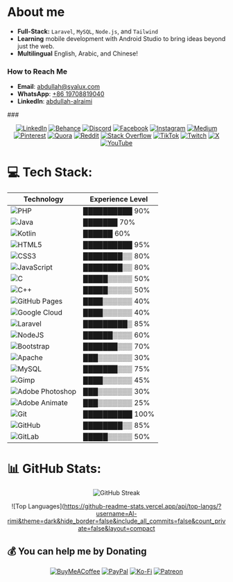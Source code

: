 # About me

- **Full-Stack:** <code>Laravel</code>, <code>MySQL</code>, <code>Node.js</code>, and <code>Tailwind</code>
- **Learning** mobile development with Android Studio to bring ideas beyond just the web.
- **Multilingual** English, Arabic, and Chinese!

### How to Reach Me

- **Email**: [abdullah@syalux.com](mailto:abdullah@syalux.com)
- **WhatsApp**: [+86 19708819040](https://wa.me/8619708819040)
- **LinkedIn**: [abdullah-alraimi](https://linkedin.com/in/abdullah-alraimi)

###<div align="center">

[![LinkedIn](https://img.shields.io/badge/LinkedIn-%230077B5.svg?logo=linkedin&logoColor=white)](https://linkedin.com/in/abdullah-alraimi)
[![Behance](https://img.shields.io/badge/Behance-1769ff?logo=behance&logoColor=white)](https://behance.net/akgg)
[![Discord](https://img.shields.io/badge/Discord-%237289DA.svg?logo=discord&logoColor=white)](https://discord.gg/al_raimi)
[![Facebook](https://img.shields.io/badge/Facebook-%231877F2.svg?logo=Facebook&logoColor=white)](https://facebook.com/aklraimi)
[![Instagram](https://img.shields.io/badge/Instagram-%23E4405F.svg?logo=Instagram&logoColor=white)](https://instagram.com/ak._.71)
[![Medium](https://img.shields.io/badge/Medium-12100E?logo=medium&logoColor=white)](https://medium.com/@ggak71)
[![Pinterest](https://img.shields.io/badge/Pinterest-%23E60023.svg?logo=Pinterest&logoColor=white)](https://pinterest.com/ggak71)
[![Quora](https://img.shields.io/badge/Quora-%23B92B27.svg?logo=Quora&logoColor=white)](https://quora.com/profile/Abdullah-Alraimi-1)
[![Reddit](https://img.shields.io/badge/Reddit-%23FF4500.svg?logo=Reddit&logoColor=white)](https://reddit.com/user/Al-rimi)
[![Stack Overflow](https://img.shields.io/badge/-Stackoverflow-FE7A16?logo=stack-overflow&logoColor=white)](https://stackoverflow.com/users/24881320)
[![TikTok](https://img.shields.io/badge/TikTok-%23000000.svg?logo=TikTok&logoColor=white)](https://tiktok.com/@al_raimi)
[![Twitch](https://img.shields.io/badge/Twitch-%239146FF.svg?logo=Twitch&logoColor=white)](https://twitch.tv/al_raimi)
[![X](https://img.shields.io/badge/X-black.svg?logo=X&logoColor=white)](https://x.com/ggak71)
[![YouTube](https://img.shields.io/badge/YouTube-%23FF0000.svg?logo=YouTube&logoColor=white)](https://youtube.com/@ak-71)

</div>

# 💻 Tech Stack:

<div align="center">

| Technology      | Experience Level |
|-----------------|------------------|
| ![PHP](https://img.shields.io/badge/php-%23777BB4.svg?style=for-the-badge&logo=php&logoColor=white) | ██████████ 90% |
| ![Java](https://img.shields.io/badge/java-%23ED8B00.svg?style=for-the-badge&logo=openjdk&logoColor=white) | ███████ 70% |
| ![Kotlin](https://img.shields.io/badge/kotlin-%237F52FF.svg?style=for-the-badge&logo=kotlin&logoColor=white) | ██████ 60% |
| ![HTML5](https://img.shields.io/badge/html5-%23E34F26.svg?style=for-the-badge&logo=html5&logoColor=white) | ██████████ 95% |
| ![CSS3](https://img.shields.io/badge/css3-%231572B6.svg?style=for-the-badge&logo=css3&logoColor=white) | ████████▒▒ 80% |
| ![JavaScript](https://img.shields.io/badge/javascript-%23323330.svg?style=for-the-badge&logo=javascript&logoColor=%23F7DF1E) | ████████▒▒ 80% |
| ![C](https://img.shields.io/badge/c-%2300599C.svg?style=for-the-badge&logo=c&logoColor=white) | █████▒▒▒▒▒ 50% |
| ![C++](https://img.shields.io/badge/c++-%2300599C.svg?style=for-the-badge&logo=c%2B%2B&logoColor=white) | █████▒▒▒▒▒ 50% |
| ![GitHub Pages](https://img.shields.io/badge/github%20pages-121013?style=for-the-badge&logo=github&logoColor=white) | ████▒▒▒▒▒▒ 40% |
| ![Google Cloud](https://img.shields.io/badge/GoogleCloud-%234285F4.svg?style=for-the-badge&logo=google-cloud&logoColor=white) | ████▒▒▒▒▒▒ 40% |
| ![Laravel](https://img.shields.io/badge/laravel-%23FF2D20.svg?style=for-the-badge&logo=laravel&logoColor=white) | █████████▒ 85% |
| ![NodeJS](https://img.shields.io/badge/node.js-6DA55F?style=for-the-badge&logo=node.js&logoColor=white) | ██████▒▒▒▒ 60% |
| ![Bootstrap](https://img.shields.io/badge/bootstrap-%238511FA.svg?style=for-the-badge&logo=bootstrap&logoColor=white) | ███████▒▒▒ 70% |
| ![Apache](https://img.shields.io/badge/apache-%23D42029.svg?style=for-the-badge&logo=apache&logoColor=white) | ███▒▒▒▒▒▒▒ 30% |
| ![MySQL](https://img.shields.io/badge/mysql-4479A1.svg?style=for-the-badge&logo=mysql&logoColor=white) | ███████▒▒▒ 75% |
| ![Gimp](https://img.shields.io/badge/Gimp-657D8B?style=for-the-badge&logo=gimp&logoColor=FFFFFF) | ████▒▒▒▒▒▒ 45% |
| ![Adobe Photoshop](https://img.shields.io/badge/adobe%20photoshop-%2331A8FF.svg?style=for-the-badge&logo=adobe%20photoshop&logoColor=white) | ███▒▒▒▒▒▒▒ 30% |
| ![Adobe Animate](https://img.shields.io/badge/Adobe%20Premiere%20Pro-9999FF.svg?style=for-the-badge&logo=Adobe%20Premiere%20Pro&logoColor=white) | ███▒▒▒▒▒▒▒ 25% |
| ![Git](https://img.shields.io/badge/git-%23F05033.svg?style=for-the-badge&logo=git&logoColor=white) | ██████████ 100% |
| ![GitHub](https://img.shields.io/badge/github-%23121011.svg?style=for-the-badge&logo=github&logoColor=white) | ████████▒▒ 85% |
| ![GitLab](https://img.shields.io/badge/gitlab-%23181717.svg?style=for-the-badge&logo=gitlab&logoColor=white) | █████▒▒▒▒▒ 50% |

</div>

# 📊 GitHub Stats:

<div align="center">

![GitHub Streak](https://github-readme-streak-stats.herokuapp.com/?user=Al-rimi&theme=dark&hide_border=false)

![Top Languages](https://github-readme-stats.vercel.app/api/top-langs/?username=Al-rimi&theme=dark&hide_border=false&include_all_commits=false&count_private=false&layout=compact

</div>

## 💰 You can help me by Donating

<div align="center">


[![BuyMeACoffee](https://img.shields.io/badge/Buy%20Me%20a%20Coffee-ffdd00?style=for-the-badge&logo=buy-me-a-coffee&logoColor=black)](https://buymeacoffee.com/alrimi)
[![PayPal](https://img.shields.io/badge/PayPal-00457C?style=for-the-badge&logo=paypal&logoColor=white)](https://paypal.me/rumaisaalrimi)
[![Ko-Fi](https://img.shields.io/badge/Ko--fi-F16061?style=for-the-badge&logo=ko-fi&logoColor=white)](https://ko-fi.com/alrimi) 
[![Patreon](https://img.shields.io/badge/Patreon-F96854?style=for-the-badge&logo=patreon&logoColor=white)](https://patreon.com/alrimi) 

</div>
